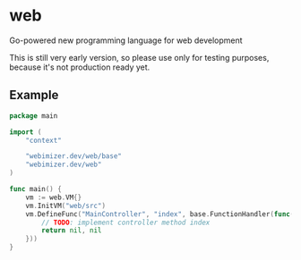 # web
Go-powered new programming language for web development

This is still very early version, so please use only for testing purposes, because it's not production ready yet.

## Example
```go
package main

import (
	"context"

	"webimizer.dev/web/base"
	"webimizer.dev/web"
)

func main() {
	vm := web.VM{}
	vm.InitVM("web/src")
	vm.DefineFunc("MainController", "index", base.FunctionHandler(func(args map[string]*interface{}) (*interface{}, error){
		// TODO: implement controller method index 
		return nil, nil
	}))
}
```